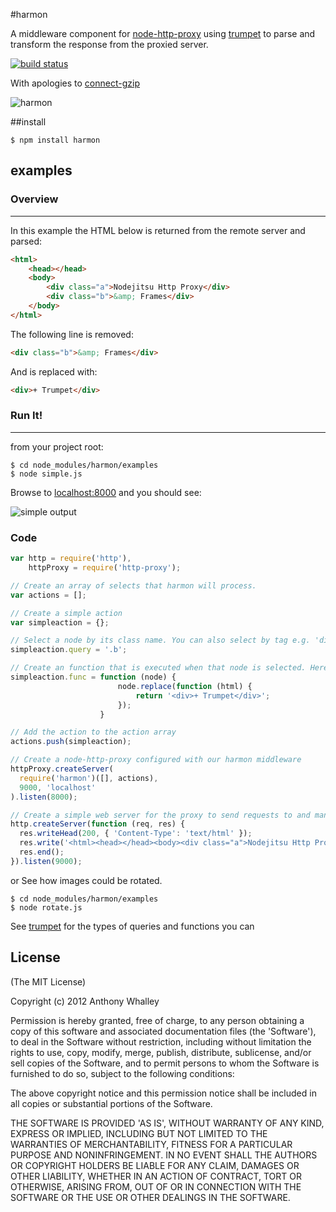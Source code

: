 #harmon

A middleware component for [node-http-proxy](https://github.com/nodejitsu/node-http-proxy) using [trumpet](https://github.com/substack/node-trumpet) to parse and transform the response from the proxied server.

[![build status](https://secure.travis-ci.org/No9/harmon.png)](http://travis-ci.org/No9/harmon)

With apologies to [connect-gzip](https://github.com/nateps/connect-gzip)

![harmon](http://i.imgur.com/fpMGL.png)

##install

```
$ npm install harmon
```

## examples ##

### Overview ###
------------
In this example the HTML below is returned from the remote server and parsed:
``` html
<html>
	<head></head>
	<body>
		<div class="a">Nodejitsu Http Proxy</div>
		<div class="b">&amp; Frames</div>
	</body>
</html>
```
  
The following line is removed: 
``` html
<div class="b">&amp; Frames</div> 
```
And is replaced with: 
``` html 
<div>+ Trumpet</div>
``` 
### Run It! 
----------- 
from your project root:
```
$ cd node_modules/harmon/examples
$ node simple.js
```
Browse to [localhost:8000](http://localhost:8000) and you should see:

![simple output](http://i.imgur.com/Gpbzt.png)

### Code

``` js
var http = require('http'),
    httpProxy = require('http-proxy');

// Create an array of selects that harmon will process. 
var actions = [];

// Create a simple action
var simpleaction = {};

// Select a node by its class name. You can also select by tag e.g. 'div'
simpleaction.query = '.b';

// Create an function that is executed when that node is selected. Here we just replace '& frames' with '+trumpet' 
simpleaction.func = function (node) {
               			node.replace(function (html) {
                			return '<div>+ Trumpet</div>';
               			});
            		} 

// Add the action to the action array
actions.push(simpleaction);

// Create a node-http-proxy configured with our harmon middleware
httpProxy.createServer(
  require('harmon')([], actions),
  9000, 'localhost'
).listen(8000);

// Create a simple web server for the proxy to send requests to and manipulate the data from
http.createServer(function (req, res) {
  res.writeHead(200, { 'Content-Type': 'text/html' });
  res.write('<html><head></head><body><div class="a">Nodejitsu Http Proxy</div><div class="b">&amp; Frames</div></body></html>');
  res.end();
}).listen(9000); 
```
or 
See how images could be rotated.
```
$ cd node_modules/harmon/examples
$ node rotate.js
```

See [trumpet](https://github.com/No9/node-trumpet#update) for the types of queries and functions you can 

## License

(The MIT License)

Copyright (c) 2012 Anthony Whalley

Permission is hereby granted, free of charge, to any person obtaining a copy of this software and associated documentation files (the 'Software'), to deal in the Software without restriction, including without limitation the rights to use, copy, modify, merge, publish, distribute, sublicense, and/or sell copies of the Software, and to permit persons to whom the Software is furnished to do so, subject to the following conditions:

The above copyright notice and this permission notice shall be included in all copies or substantial portions of the Software.

THE SOFTWARE IS PROVIDED 'AS IS', WITHOUT WARRANTY OF ANY KIND, EXPRESS OR IMPLIED, INCLUDING BUT NOT LIMITED TO THE WARRANTIES OF MERCHANTABILITY, FITNESS FOR A PARTICULAR PURPOSE AND NONINFRINGEMENT. IN NO EVENT SHALL THE AUTHORS OR COPYRIGHT HOLDERS BE LIABLE FOR ANY CLAIM, DAMAGES OR OTHER LIABILITY, WHETHER IN AN ACTION OF CONTRACT, TORT OR OTHERWISE, ARISING FROM, OUT OF OR IN CONNECTION WITH THE SOFTWARE OR THE USE OR OTHER DEALINGS IN THE SOFTWARE.

